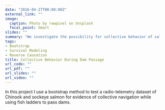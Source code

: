 ```yaml
---
date: "2016-04-27T00:00:00Z"
external_link: ""
image:
  caption: Photo by rawpixel on Unsplash
  focal_point: Smart
slides: ""
summary: "We investigate the possibility for collective behavior of salmon to facilitate navigation of man-made dams along the Columbia river."
tags:
- Bootstrap
- Survival Modeling
- Reverse Causation
title: Collective Behavior During Dam Passage
url_code: ""
url_pdf: ""
url_slides: ""
url_video: ""
---
```


In this project I use a bootstrap method to test a radio-telemetry dataset of Chinook and sockeye salmon for evidence of collective navigation while using fish ladders to pass dams. 
